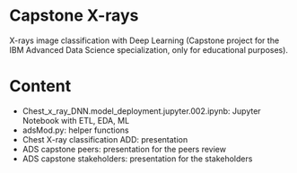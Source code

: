 # Capstone X-rays
X-rays image classification with Deep Learning (Capstone project for the IBM Advanced Data Science specialization, only for educational purposes). 

# Content
- Chest_x_ray_DNN.model_deployment.jupyter.002.ipynb: Jupyter Notebook with ETL, EDA, ML
- adsMod.py: helper functions
- Chest X-ray classification ADD: presentation
- ADS capstone peers: presentation for the peers review
- ADS capstone stakeholders: presentation for the stakeholders
